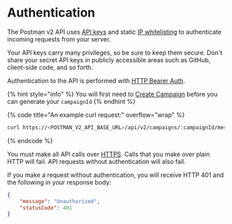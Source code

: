 # Authentication

The Postman v2 API uses [API keys](../postman-v2-admin-portal-for-api-users/campaign-settings.md#api-keys) and static [IP whitelisting](../postman-v2-admin-portal-for-api-users/campaign-settings.md#ip-address-whitelisting) to authenticate incoming requests from your server.

Your API keys carry many privileges, so be sure to keep them secure. Don't share your secret API keys in publicly accessible areas such as GitHub, client-side code, and so forth.

Authentication to the API is performed with [HTTP Bearer Auth](https://developer.mozilla.org/en-US/docs/Web/HTTP/Authentication#authentication\_schemes).&#x20;

{% hint style="info" %}
You will first need to [Create Campaign](../postman-v2-general-user-guide/create-campaign.md) before you can generate your `campaignId`
{% endhint %}

{% code title="An example curl request:" overflow="wrap" %}
```sh
curl https://<POSTMAN_V2_API_BASE_URL>/api/v2/campaigns/:campaignId/messages -H "Authorization: Bearer YOUR_API_KEY"
```
{% endcode %}

You must make all API calls over [HTTPS](http://en.wikipedia.org/wiki/HTTP\_Secure). Calls that you make over plain HTTP will fail. API requests without authentication will also fail.

If you make a request without authentication, you will receive HTTP 401 and the following in your response body:

```json
{
    "message": "Unauthorized",
    "statusCode": 401
}
```
